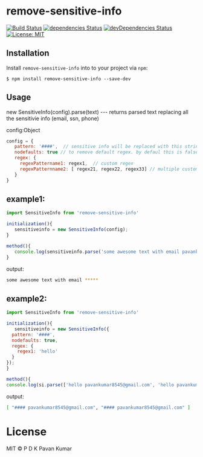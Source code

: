 # remove-sensitive-info
[![Build Status](https://travis-ci.com/pdkpavankumar/remove-sensitive-info.svg?branch=master)](https://travis-ci.org/pdkpavankumar/remove-sensitive-info) [![dependencies Status](https://david-dm.org/pdkpavankumar/remove-sensitive-info/status.svg)](https://david-dm.org/pdkpavankumar/remove-sensitive-info) [![devDependencies Status](https://david-dm.org/pdkpavankumar/remove-sensitive-info/dev-status.svg)](https://david-dm.org/pdkpavankumar/remove-sensitive-info?type=dev) [![License: MIT](https://img.shields.io/badge/License-MIT-blue.svg)](https://opensource.org/licenses/MIT)

## Installation

Install `remove-sensitive-info` into to your project via `npm`:

```shell
$ npm install remove-sensitive-info --save-dev
```

## Usage

new SensitiveInfo(config).parse(text) --- returns parsed text replacing all the sensitivie info (email, ssn, phone)

config:Object

```js
config = {
   pattern: '####',  // sensitive info will be replaced with this string
   nodefaults: true // to remove default regex. by defaul this is false
   regex: {
     regexPattername1: regex1,  // custom regex
     regexPatternname2: [ regex21, regex22, regex33] // multiple custom regex
   }
}
```
## example1:

```js
import SensitiveInfo from 'remove-sensitive-info'

initialization(){
   sensitiveinfo = new SensitiveInfo(config);
}

method(){
   console.log(sensitiveinfo.parse('some awesome text with email pavankumar8545@gmail.com'));
}
```
output:
```sh
some awesome text with email *****
```


## example2:

```js
import SensitiveInfo from 'remove-sensitive-info'

initialization(){
   sensitiveinfo = new SensitiveInfo({
  pattern: '####',
  nodefaults: true,
  regex: {
    regex1: 'hello'
  }
});
}

method(){
console.log(si.parse(['hello pavankumar8545@gmail.com', 'hello pavankumar8545@gmail.com']));}
```
output:
```sh
[ "#### pavankumar8545@gmail.com", "#### pavankumar8545@gmail.com" ]
```


# License

MIT © P D K Pavan Kumar
